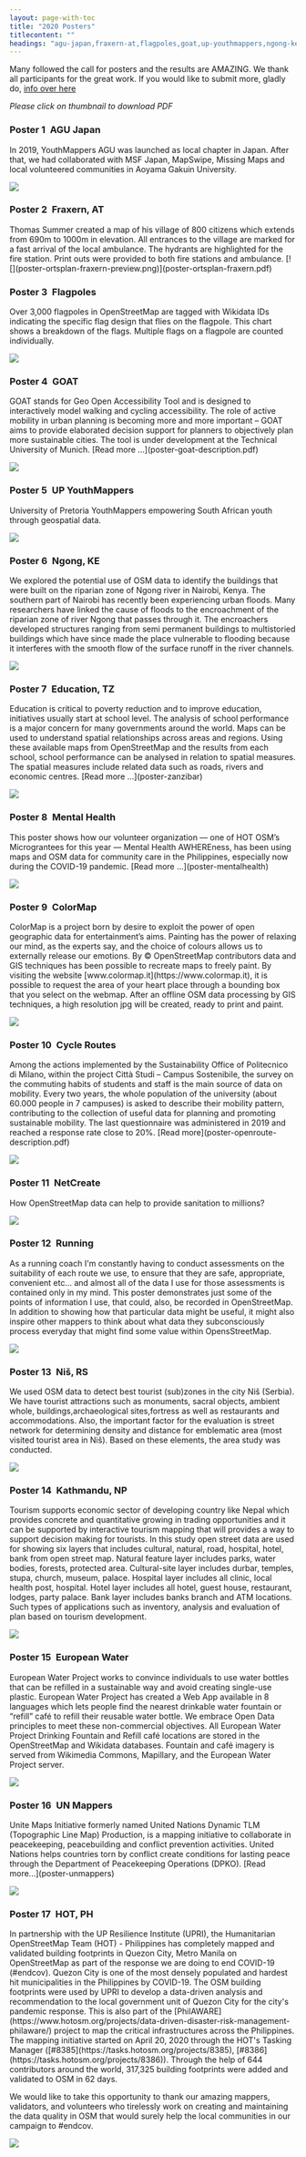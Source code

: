 ```yaml
---
layout: page-with-toc
title: "2020 Posters"
titlecontent: ""
headings: "agu-japan,fraxern-at,flagpoles,goat,up-youthmappers,ngong-kenya,tz,mental-health,colormap,cycle-routes,netcreate,running,nis,kathmandu,water,un-mappers,hotph"
---
```


<style>
  body {
    counter-reset: poster-submission;
  }
  h3::before {
    counter-increment: poster-submission;
    content: "Poster " counter(poster-submission) " ";
    font-weight: bold;
  }
</style>

Many followed the call for posters and the results are AMAZING. We thank all
participants for the great work. If you would like to submit more, gladly
do, [info over here](/calls/posters)

*Please click on thumbnail to download PDF*

<h3 id="agu-japan">AGU Japan</h3>
In 2019, YouthMappers AGU was launched as local chapter in Japan. After that, we had collaborated with MSF Japan, MapSwipe, Missing Maps and local volunteered communities in Aoyama Gakuin University. 

[![](poster-aoyama-gakuin-university-preview.png)](poster-aoyama-gakuin-university.pdf)

<h3 id="fraxern-at">Fraxern, AT</h3>
Thomas Summer created a map of his village of 800 citizens which extends from 690m to 1000m in elevation. All entrances to the village are marked for a fast arrival of the local ambulance. The hydrants are highlighted for the fire station. Print outs were provided to both fire stations and ambulance.
[![](poster-ortsplan-fraxern-preview.png)](poster-ortsplan-fraxern.pdf) 

<h3 id="flagpoles">Flagpoles</h3>
Over 3,000 flagpoles in OpenStreetMap are tagged with Wikidata IDs indicating the specific flag design that flies on the flagpole. This chart shows a breakdown of the flags. Multiple flags on a flagpole are counted individually. 

[![](poster-flagpoles-preview.png)](poster-flagpoles.pdf)

<h3 id="goat">GOAT</h3> GOAT stands for Geo Open Accessibility Tool and is designed to interactively model walking and cycling accessibility. The role of active mobility in urban planning is becoming more and more important – GOAT aims to provide elaborated decision support for planners to objectively plan more sustainable cities. The tool is under development at the Technical University of Munich. [Read more ...](poster-goat-description.pdf)

[![](poster-goat-preview.png)](poster-goat.pdf) 

<h3 id="up-youthmappers">UP YouthMappers</h3>
University of Pretoria YouthMappers empowering South African youth through geospatial data.  

[![](poster-tuks-preview.png)](poster-tuks.pdf) 

<h3 id="ngong-kenya">Ngong, KE</h3>We  explored the potential use of OSM data to identify the buildings that were built on the riparian zone of Ngong river in Nairobi, Kenya. The southern part of Nairobi has recently been experiencing urban floods. Many researchers have linked the cause of floods to the encroachment of the riparian zone of river Ngong that passes through it. The encroachers developed structures ranging from semi permanent buildings to multistoried buildings which have since made the place vulnerable to flooding because  it interferes with the smooth flow of the surface runoff in the river channels.

[![](poster-ngong-river-preview.png)](poster-ngong-river.pdf) 

<h3 id="tz">Education, TZ</h3>
Education is critical to poverty reduction and to improve education, initiatives usually start at school level. The analysis of school performance is a major concern for many governments around the world. Maps can be used to understand spatial relationships across areas and regions. Using these available maps from OpenStreetMap and the results from each school, school performance can be analysed in relation to spatial measures. The spatial measures include related data such as roads, rivers and economic centres. [Read more ...](poster-zanzibar)

[![](poster-zanzibar-preview.png)](poster-zanzibar.pdf) 

<h3 id="mental-health">Mental Health</h3>
This poster shows how our volunteer organization — one of HOT OSM’s Micrograntees for this year — Mental Health AWHEREness, has been using maps and OSM data for community care in the Philippines, especially now during the COVID-19 pandemic. [Read more ...](poster-mentalhealth)

[![](poster-mentalhealth-preview.png)](poster-mentalhealth.pdf)

<h3 id="colormap">ColorMap</h3>
ColorMap is a project born by desire to exploit the power of open geographic data for entertainment’s aims. Painting has the power of relaxing our mind, as the experts say, and the choice of colours allows us to externally release our emotions.
By © OpenStreetMap contributors data and GIS techniques has been possible to recreate maps to freely paint. By visiting the website [www.colormap.it](https://www.colormap.it), it is possible to request the area of  your heart place through a bounding box that you select on the webmap. After an offline OSM data processing by GIS techniques, a high resolution jpg will be created, ready to print and paint.

[![](poster-colormap-preview.png)](poster-colormap.pdf) 

<h3 id="cycle-routes">Cycle Routes</h3>
Among the actions implemented by the Sustainability Office of Politecnico di Milano, within the project Città Studi – Campus Sostenibile, the survey on the commuting habits of students and staff is the main source of data on mobility. Every two years, the whole population of the university (about 60.000 people in 7 campuses) is asked to describe their mobility pattern, contributing to the collection of useful data for planning and promoting sustainable mobility. The last questionnaire was administered in 2019 and reached a response rate close to 20%. [Read more](poster-openroute-description.pdf)

[![](poster-openroute-preview.png)](poster-openroute.pdf) 

<h3 id="netcreate">NetCreate</h3>
How OpenStreetMap data can help to provide sanitation to millions? 

[![](poster-netcreate-preview.png)](poster-netcreate.pdf) 

<h3 id="running">Running</h3>
As a running coach I'm constantly having to conduct assessments on the suitability of each route we use, to ensure that they are safe, appropriate, convenient etc... and almost all of the data I use for those assessments is contained only in my mind. This poster demonstrates just some of the points of information I use, that could, also, be recorded in OpenStreetMap. In addition to showing how that particular data might be useful, it might also inspire other mappers to think about what data they subconsciously process everyday that might find some value within OpensStreetMap.

[![](poster-running-preview.png)](poster-running.pdf) 

<h3 id="nis">Niš, RS</h3>
We used OSM data to detect best tourist (sub)zones in the city Niš (Serbia). We have tourist attractions such as monuments, sacral objects, ambient whole, buildings,archaeological sites,fortress as well as restaurants and accommodations. Also, the important factor for the evaluation is street network for determining density and distance for emblematic area (most visited tourist area in Niš). Based on these elements, the area study was conducted.

[![](poster-nis-serbia-preview.png)](poster-nis-serbia.pdf) 

<h3 id="kathmandu">Kathmandu, NP</h3>
Tourism supports economic sector of developing country like Nepal which provides concrete and quantitative growing in trading opportunities and it can be supported by interactive tourism mapping that will provides a way to support decision making for tourists. In this study open street data are used for showing six layers that includes cultural, natural, road, hospital, hotel, bank from open street map. Natural feature layer includes parks, water bodies, forests, protected area. Cultural-site layer includes durbar, temples, stupa, church, museum, palace. Hospital layer includes all clinic, local health post, hospital. Hotel layer includes all hotel, guest house, restaurant, lodges, party palace. Bank layer includes banks branch and ATM locations. Such types of applications such as inventory, analysis and evaluation of plan based on tourism development.
 
[![](poster-kathmandu-preview.png)](poster-kathmandu.pdf)

<h3 id="water">European Water</h3>
European Water Project works to convince individuals to use water bottles that can be refilled in a sustainable way and avoid creating single-use plastic. European Water Project has created a Web App available in 8 languages which lets people find the nearest drinkable water fountain or “refill” café to refill their reusable water bottle. We embrace Open Data principles to meet these non-commercial objectives. All European Water Project Drinking Fountain and Refill café locations are stored in the OpenStreetMap and Wikidata databases. Fountain and café imagery is served from Wikimedia Commons, Mapillary, and the European Water Project server.

[![](poster-water-preview.png)](poster-water.pdf)

<h3 id="un-mappers">UN Mappers</h3>
Unite Maps Initiative formerly named United Nations Dynamic TLM (Topographic
Line Map) Production, is a mapping initiative to collaborate in peacekeeping,
peacebuilding and conflict prevention activities. United Nations helps countries
torn by conflict create conditions for lasting peace through the Department of
Peacekeeping Operations (DPKO). [Read more...](poster-unmappers)

[![](poster-unmappers-preview.png)](poster-unmappers.pdf)


<h3 id="hotph">HOT, PH</h3>
In partnership with the UP Resilience Institute (UPRI), the Humanitarian OpenStreetMap Team (HOT) - Philippines has completely mapped and validated building footprints in Quezon City, Metro Manila on OpenStreetMap as part of the response we are doing to end COVID-19 (#endcov). Quezon City is one of the most densely populated and hardest hit municipalities in the Philippines by COVID-19. The OSM building footprints were used by UPRI to develop a data-driven analysis and recommendation to the local government unit of Quezon City for the city's pandemic response. This is also part of the [PhilAWARE](https://www.hotosm.org/projects/data-driven-disaster-risk-management-philaware/) project to map the critical infrastructures across the Philippines. The mapping initiative started on April 20, 2020 through the HOT's Tasking Manager ([#8385](https://tasks.hotosm.org/projects/8385), [#8386](https://tasks.hotosm.org/projects/8386)). Through the help of 644 contributors around the world, 317,325 building footprints were added and validated to OSM in 62 days.

We would like to take this opportunity to thank our amazing mappers, validators, and volunteers who tirelessly work on creating and maintaining the data quality in OSM that would surely help the local communities in our campaign to #endcov.

[![](poster-hotph-preview.png)](poster-hotph.pdf)
